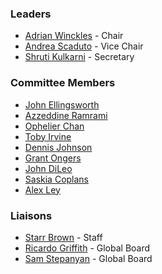 ### Leaders

* [Adrian Winckles](mailto:adrian.winckles@owasp.org) - Chair
* [Andrea Scaduto](mailto:andrea.scaduto@owasp.org) - Vice Chair
* [Shruti Kulkarni](mailto:shruti.kulkarni@owasp.org) - Secretary

### Committee Members ###
* [John Ellingsworth](mailto:John.Ellingsworth@owasp.org)
* [Azzeddine Ramrami](mailto:azzeddine.ramrami@owasp.org)
* [Ophelier Chan](mailto:Ophelier.Chan@owasp.org)
* [Toby Irvine](mailto:toby.irvine@owasp.org)
* [Dennis Johnson](mailto:Dennis.Johnson@owasp.org)
* [Grant Ongers](mailto:grant.ongers@owasp.org)
* [John DiLeo](mailto:john.dileo@owasp.org)
* [Saskia Coplans](saskia.coplans@owasp.org)
* [Alex Ley](Alex.Ley@owasp.org)

### Liaisons ###
* [Starr Brown](mailto:starr.brown@owasp.com) - Staff
* [Ricardo Griffith](l.bricardogriffith@owasp.org) - Global Board 
* [Sam Stepanyan](mailto:sam.stepanyan@owasp.org) - Global Board
